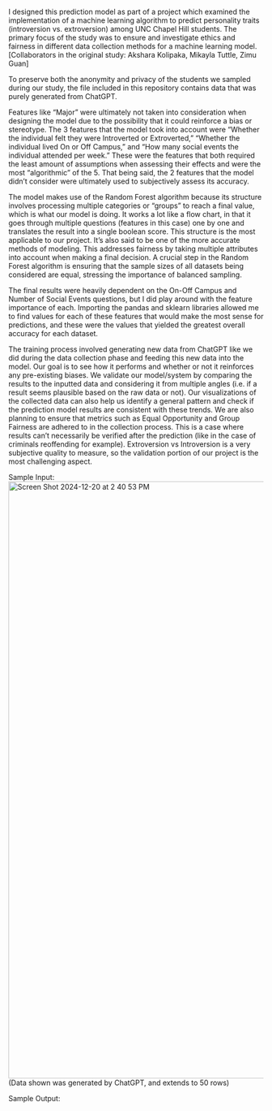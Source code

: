 I designed this prediction model as part of a project which examined the implementation of a machine learning algorithm to predict personality traits (introversion vs. extroversion) among UNC Chapel Hill students. The primary focus of the study was to ensure and investigate ethics and fairness in different data collection methods for a machine learning model. [Collaborators in the original study: Akshara Kolipaka, Mikayla Tuttle, Zimu Guan]
  
To preserve both the anonymity and privacy of the students we sampled during our study, the file included in this repository contains data that was purely generated from ChatGPT.
  
Features like “Major” were ultimately not taken into consideration when designing the model due to the possibility that it could reinforce a bias or stereotype. The 3 features that the model took into account were “Whether the individual felt they were Introverted or Extroverted,” “Whether the individual lived On or Off Campus,” and “How many social events the individual attended per week.” These were the features that both required the least amount of assumptions when assessing their effects and were the most “algorithmic” of the 5. That being said, the 2 features that the model didn’t consider were ultimately used to subjectively assess its accuracy.
  
The model makes use of the Random Forest algorithm because its structure involves processing multiple categories or “groups” to reach a final value, which is what our model is doing. It works a lot like a flow chart, in that it goes through multiple questions (features in this case) one by one and translates the result into a single boolean score. This structure is the most applicable to our project. It’s also said to be one of the more accurate methods of modeling. This addresses fairness by taking multiple attributes into account when making a final decision. A crucial step in the Random Forest algorithm is ensuring that the sample sizes of all datasets being considered are equal, stressing the importance of balanced sampling.
  
The final results were heavily dependent on the On-Off Campus and Number of Social Events questions, but I did play around with the feature importance of each. Importing the pandas and sklearn libraries allowed me to find values for each of these features that would make the most sense for predictions, and these were the values that yielded the greatest overall accuracy for each dataset.
  
The training process involved generating new data from ChatGPT like we did during the data collection phase and feeding this new data into the model. Our goal is to see how it performs and whether or not it reinforces any pre-existing biases. We validate our model/system by comparing the results to the inputted data and considering it from multiple angles (i.e. if a result seems plausible based on the raw data or not). Our visualizations of the collected data can also help us identify a general pattern and check if the prediction model results are consistent with these trends. We are also planning to ensure that metrics such as Equal Opportunity and Group Fairness are adhered to in the collection process. This is a case where results can’t necessarily be verified after the prediction (like in the case of criminals reoffending for example). Extroversion vs Introversion is a very subjective quality to measure, so the validation portion of our project is the most challenging aspect. 

Sample Input:
<img width="1176" alt="Screen Shot 2024-12-20 at 2 40 53 PM" src="https://github.com/user-attachments/assets/73f58923-e204-4e77-9d56-244a3a0a867d" />
(Data shown was generated by ChatGPT, and extends to 50 rows)

Sample Output:
